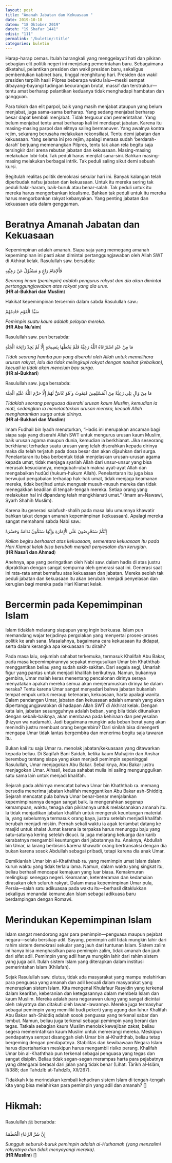```yaml
---
layout: post
title: "Amanah Jabatan dan Kekuasaan "
date: 2019-10-18
datem: "18 Oktober 2019"
dateh: "19 Shafar 1441"
edisi: "111"
permalink: '/buletin/:title'
categories: buletin
---
```


Harap-harap cemas. Itulah barangkali yang menggelayuti hati dan pikiran sebagian elit politik negeri ini menjelang pemerintahan baru. Sebagaimana diketahui, pelantikan presiden dan wakil presiden baru, sekaligus pembentukan kabinet baru, tinggal menghitung hari. Presiden dan wakil presiden terpilih hasil Pilpres beberapa waktu lalu—meski sempat dibayang-bayangi tudingan kecurangan brutal, massif dan terstruktur—tentu amat berharap pelantikan keduanya tidak menghadapi hambatan dan gangguan.

Para tokoh dan elit parpol, baik yang masih menjabat ataupun yang belum menjabat, juga sama-sama berharap. Yang sedang menjabat berharap besar dapat kembali menjabat. Tidak tergusur dari pemerintahan. Yang belum menjabat tentu amat berharap kali ini mendapat jabatan. Karena itu masing-masing parpol dan elitnya saling bermanuver. Yang awalnya kontra rejim, sekarang berusaha melakukan rekonsiliasi. Tentu demi jabatan dan kekuasaan. Yang selama ini pro rejim, apalagi merasa sudah ‘berdarah-darah’ berjuang memenangkan Pilpres, tentu tak akan rela begitu saja tersingkir dari arena rebutan jabatan dan kekuasaan. Masing-masing melakukan lobi-lobi. Tak peduli harus menjilat sana-sini. Bahkan masing-masing melakukan berbagai intrik. Tak peduli saling sikut demi sebuah kursi.

Begitulah realitas politik demokrasi sekular hari ini. Banyak kalangan telah diperbudak nafsu jabatan dan kekuasaan. Untuk itu mereka sering tak peduli halal-haram, baik-buruk atau benar-salah. Tak peduli untuk itu mereka harus mengorbankan idealisme. Bahkan tak peduli untuk itu mereka harus mengorbankan rakyat kebanyakan. Yang penting jabatan dan kekuasaan ada dalam genggaman.

# Beratnya Amanah Jabatan dan Kekuasaan

Kepemimpinan adalah amanah. Siapa saja yang memegang amanah kepemimpinan ini pasti akan dimintai pertanggungjawaban oleh Allah SWT di Akhirat kelak. Rasulullah saw. bersabda:

<p class="text-right-arabic">
فَاْلإمَامُ رَاعٍ وَ مَسْئُوْلٌ عَنْ رَعِيَّتِهِ
</p>

<p class="text-right">
<i>Seorang imam (pemimpin) adalah pengurus rakyat dan dia akan dimintai pertanggungjawaban atas rakyat yang dia urus.</i><br>
(<b>HR al-Bukhari dan Muslim</b>)
</p>

Hakikat kepemimpinan tercermin dalam sabda Rasulullah saw.:

<p class="text-right-arabic">
سَيِّدُ الْقَوْمِ خَادِمُهُمْ
</p>

<p class="text-right">
<i>Pemimpin suatu kaum adalah pelayan mereka.</i><br>
(<b>HR Abu Nu‘aim</b>)
</p>

Rasulullah saw. pun bersabda:

<p class="text-right-arabic">
مَا مِنْ عَبْدٍ اسْتَرْعَاهُ اللَّهُ رَعِيَّةً فَلَمْ يَحُطْهَا بِنَصِيحَةٍ إِلَّا لَمْ يَجِدْ رَائِحَةَ الْجَنَّةِ
</p>

<p class="text-right">
<i>Tidak seorang hamba pun yang diserahi oleh Allah untuk memelihara urusan rakyat, lalu dia tidak melingkupi rakyat dengan nasihat (kebaikan), kecuali ia tidak akan mencium bau surga.</i><br>
(<b>HR al-Bukhari</b>)
</p>

Rasulullah saw. juga bersabda:

<p class="text-right-arabic">
مَا مِنْ وَالٍ يَلِي رَعِيَّةً مِنْ الْمُسْلِمِينَ فَيَمُوتُ و َهُوَ غَاشٌّ لَهُمْ إِلَّا حَرَّمَ اللَّهُ عَلَيْهِ الْجَنَّةَ
</p>

<p class="text-right">
<i>Tidaklah seorang penguasa diserahi urusan kaum Muslim, kemudian ia mati, sedangkan ia menelantarkan urusan mereka, kecuali Allah mengharamkan surga untuk dirinya.</i><br>
(<b>HR al-Bukhari dan Muslim</b>)
</p>

Imam Fudhail bin Iyadh menuturkan, “Hadis ini merupakan ancaman bagi siapa saja yang diserahi Allah SWT untuk mengurus urusan kaum Muslim, baik urusan agama maupun dunia, kemudian ia berkhianat. Jika seseorang berkhianat terhadap suatu urusan yang telah diserahkan kepada dirinya maka dia telah terjatuh pada dosa besar dan akan dijauhkan dari surga. Penelantaran itu bisa berbentuk tidak menjelaskan urusan-urusan agama kepada umat, tidak menjaga syariah Allah dari unsur-unsur yang bisa merusak kesuciannya, mengubah-ubah makna ayat-ayat Allah dan mengabaikan hudûd (hukum-hukum Allah). Penelantaran itu juga bisa berwujud pengabaian terhadap hak-hak umat, tidak menjaga keamanan mereka, tidak berjihad untuk mengusir musuh-musuh mereka dan tidak menegakkan keadilan di tengah-tengah mereka. Setiap orang yang melakukan hal ini dipandang telah mengkhianati umat.” (Imam an-Nawawi, Syarh Shahîh Muslim).

Karena itu generasi salafush-shalih pada masa lalu umumnya khawatir bahkan takut dengan amanah kepemimpinan (kekuasaan). Apalagi mereka sangat memahami sabda Nabi saw.:

<p class="text-right-arabic">
إِنَّكُمْ سَتَحْرِصُونَ عَلَى الْإِمَارَةِ وَإِنَّهَا سَتَكُونُ نَدَامَةً وَحَسْرَةً
</p>

<p class="text-right">
<i>Kalian begitu berhasrat atas kekuasaan, sementara kekuasaan itu pada Hari Kiamat kelak bisa berubah menjadi penyesalan dan kerugian.</i><br>
(<b>HR Nasa’i dan Ahmad</b>)
</p>

Anehnya, apa yang peringatkan oleh Nabi saw. dalam hadis di atas justru dipraktikan dengan sangat sempurna oleh generasi saat ini. Generasi saat ini rata-rata amat bernafsu atas kekuasaan dan jabatan. Mereka seolah tak peduli jabatan dan kekuasaan itu akan berubah menjadi penyelasan dan kerugian bagi mereka pada Hari Kiamat kelak.

# Bercermin pada Kepemimpinan Islam

Islam tidaklah melarang siapapun yang ingin berkuasa. Islam pun memandang wajar terjadinya pergolakan yang menyertai proses-proses politik ke arah sana. Masalahnya, bagaimana cara kekuasaan itu didapat, serta dalam kerangka apa kekuasaan itu diraih?

Pada masa lalu, sejumlah sahabat terkemuka, termasuk Khalifah Abu Bakar, pada masa kepemimpinannya sepakat mengusulkan Umar bin Khaththab menggantikan beliau yang sudah sakit-sakitan. Dari segala segi, Umarlah figur yang pantas untuk menjadi khalifah berikutnya. Namun, bukannya gembira, Umar malah keras menentang pencalonan dirinya seraya menyatakan apakah mereka semua akan menjerumuskan dirinya ke dalam neraka? Tentu karena Umar sangat menyadari bahwa jabatan bukanlah tempat empuk untuk meraup ketenaran, kekuasaan, harta apalagi wanita. Dalam pandangan Umar, jabatan dan kekuasaan adalah amanah yang akan dipertanggungjawabkan di hadapan Allah SWT di Akhirat kelak. Dengan kata lain, jabatan sesungguhnya adalah beban, yang bila tidak ditunaikan dengan sebaik-baiknya, akan membawa pada kehinaan dan penyesalan (hizyun wa nadamah). Jadi bagaimana mungkin ada beban berat yang akan menindih justru membuat orang bergembira? Dari sinilah bisa dimengerti mengapa Umar tidak lantas bergembira dan menerima begitu saja tawaran itu.

Bukan kali itu saja Umar ra. menolak jabatan/kekuasaan yang ditawarkan kepada beliau. Di Saqifah Bani Saidah, ketika kaum Muhajirin dan Anshar berembug tentang siapa yang akan menjadi pemimpin sepeninggal Rasulullah, Umar menjagokan Abu Bakar. Sebaliknya, Abu Bakar justru menjagokan Umar. Alhasil, kedua sahabat mulia ini saling mengunggulkan satu sama lain untuk menjadi khalifah.

Sejarah pada akhirnya mencatat bahwa Umar bin Khaththab ra. memang bersedia menerima jabatan khalifah menggantikan Abu Bakar ash-Shiddiq. Sejarah mencatat pula bahwa Umar benar-benar menjalankan kepemimpinannya dengan sangat baik. Ia mengerahkan segenap kemampuan, waktu, tenaga dan pikirannya untuk melaksanakan amanah itu. Ia tidak menjadikan jabatan khalifah untuk mengeruk keuntungan material. Ia, yang sebelumnya termasuk orang kaya, justru setelah menjadi khalifah berubah menjadi miskin. Pernah sekali waktu ia agak terlambat datang ke masjid untuk shalat Jumat karena ia terpaksa harus menunggu baju yang satu-satunya kering setelah dicuci. Ia juga melarang keluarga dan karib kerabatnya mengambil keuntungan dari jabatannya itu. Anaknya, Abdullah bin Umar, ia larang berbisnis karena khawatir orang bertransaksi dengan dia bukan karena sosok Abdullah sebagai pribadi, tetapi karena dia anak Umar.

Demikianlah Umar bin al-Khaththab ra. yang memimpin umat Islam dalam kurun waktu yang tidak terlalu lama. Namun, dalam waktu yang singkat itu, beliau berhasil mencapai kemajuan yang luar biasa. Kemakmuran melingkupi senegap negeri. Keamanan, ketenteraman dan kedamaian dirasakan oleh seluruh rakyat. Dalam masa kepemimpinan Umar pula, Persia—salah satu adikuasaa pada waktu itu—berhasil ditaklukkan sekaligus menandai kemunculan Islam sebagai adikuasa baru berdampingan dengan Romawi.

# Merindukan Kepemimpinan Islam

Islam sangat mendorong agar para pemimpin—penguasa maupun pejabat negara—selalu bersikap adil. Sayang, pemimpin adil tidak mungkin lahir dari rahim sistem demokrasi sekular yang jauh dari tuntunan Islam. Sistem zalim ini hanya bisa menghasilkan para pemimpin zalim, tidak amanah dan jauh dari sifat adil. Pemimpin yang adil hanya mungkin lahir dari rahim sistem yang juga adil. Itulah sistem Islam yang diterapkan dalam institusi pemerintahan Islam (Khilafah).

Sejak Rasulullah saw. diutus, tidak ada masyarakat yang mampu melahirkan para penguasa yang amanah dan adil kecuali dalam masyarakat yang menerapkan sistem Islam. Kita mengenal Khulafaur Rasyidin yang terkenal dalam kearifan, keberanian dan ketegasannya dalam membela Islam dan kaum Muslim. Mereka adalah para negarawan ulung yang sangat dicintai oleh rakyatnya dan ditakuti oleh lawan-lawannya. Mereka juga termasyhur sebagai pemimpin yang memiliki budi pekerti yang agung dan luhur Khalifah Abu Bakar ash-Shiddiq adalah sosok penguasa yang terkenal sabar dan lembut. Namun, beliau juga terkenal sebagai pemimpin yang berani dan tegas. Tatkala sebagian kaum Muslim menolak kewajiban zakat, beliau segera memerintahkan kaum Muslim untuk memerangi mereka. Meskipun pendapatnya sempat disanggah oleh Umar bin al-Khaththab, beliau tetap bergeming dengan pendapatnya. Stabilitas dan kewibawaan Negara Islam harus dipertahankan meskipun harus mengambil risiko perang. Khalifah Umar bin al-Khaththab pun terkenal sebagai penguasa yang tegas dan sangat disiplin. Beliau tidak segan-segan merampas harta para pejabatnya yang ditengarai berasal dari jalan yang tidak benar (Lihat: Târîkh al-Islâm, II/388; dan Tahdzîb at-Tahdzîb, XII/267).

Tidakkah kita merindukan kembali kehadiran sistem Islam di tengah-tengah kita yang bisa melahirkan para pemimpin yang adil dan amanah? []


<!-- HIKMAH -->
<div class="card mt-5">
  <div class="card-header">
  <h1>Hikmah:</h1>
  </div>

  <div class="card-body">
  <p class="text-center">
  Rasulullah ﷺ  bersabda:
  </p>

  <p class="text-center-arabic">
  إِنَّ شَرَّ الرِّعَاءِ الْحُطَمَةُ
  </p>

  <p class="text-center">
  <i>Sungguh seburuk-buruk pemimpin adalah al-Huthamah (yang menzalimi rakyatnya dan tidak menyayangi mereka).</i><br>
  (<b>HR Muslim</b>) []
  </p>
  </div>
</div>
<!-- END HIKMAH -->
